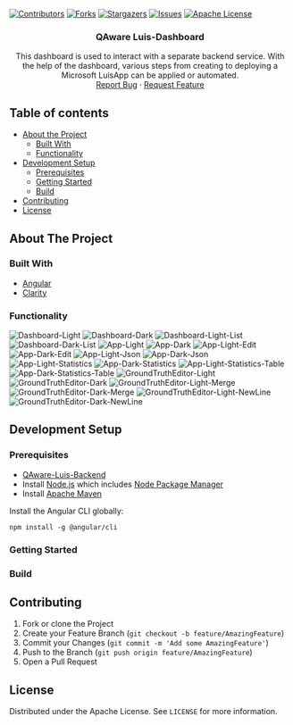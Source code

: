 [![Contributors][contributors-shield]][contributors-url]
[![Forks][forks-shield]][forks-url]
[![Stargazers][stars-shield]][stars-url]
[![Issues][issues-shield]][issues-url]
[![Apache License][license-shield]][license-url]

<p align="center">

  <h3 align="center">QAware Luis-Dashboard</h3>

  <p align="center">
    This dashboard is used to interact with a separate backend service. With the help of the dashboard, various steps from creating to deploying a Microsoft LuisApp can be applied or automated.
    <br />
    <a href="https://github.com/latzinger/QAware-Luis-Dashboard/issues">Report Bug</a>
    ·
    <a href="https://github.com/latzinger/QAware-Luis-Dashboard/issues">Request Feature</a>
  </p>
</p>

## Table of contents

* [About the Project](#about-the-project)
  * [Built With](#built-with)
  * [Functionality](#functionality)
* [Development Setup](#development-setup)
  * [Prerequisites](#prerequisites)
  * [Getting Started](#getting-started)
  * [Build](#build)
* [Contributing](#contributing)
* [License](#license)

## About The Project


### Built With
* [Angular](https://angular.io)
* [Clarity](https://clarity.design/)

### Functionality

![Dashboard-Light](https://github.com/latzinger/QAware-Luis-Dashboard/blob/main/images/Dashboard-Light.png)
![Dashboard-Dark](https://github.com/latzinger/QAware-Luis-Dashboard/blob/main/images/Dashboard-Light.png)
![Dashboard-Light-List](https://github.com/latzinger/QAware-Luis-Dashboard/blob/main/images/Dashboard-Light-List.png)
![Dashboard-Dark-List](https://github.com/latzinger/QAware-Luis-Dashboard/blob/main/images/Dashboard-Dark-List.png)
![App-Light](https://github.com/latzinger/QAware-Luis-Dashboard/blob/main/images/App-Light.png)
![App-Dark](https://github.com/latzinger/QAware-Luis-Dashboard/blob/main/images/App-Dark.png)
![App-Light-Edit](https://github.com/latzinger/QAware-Luis-Dashboard/blob/main/images/App-Light-Edit.png)
![App-Dark-Edit](https://github.com/latzinger/QAware-Luis-Dashboard/blob/main/images/App-Dark-Edit.png)
![App-Light-Json](https://github.com/latzinger/QAware-Luis-Dashboard/blob/main/images/[App-Light-Json.png)
![App-Dark-Json](https://github.com/latzinger/QAware-Luis-Dashboard/blob/main/images/App-Dark-Json.png)
![App-Light-Statistics](https://github.com/latzinger/QAware-Luis-Dashboard/blob/main/images/App-Light-Statistics.png)
![App-Dark-Statistics](https://github.com/latzinger/QAware-Luis-Dashboard/blob/main/images/App-Dark-Statistics.png)
![App-Light-Statistics-Table](https://github.com/latzinger/QAware-Luis-Dashboard/blob/main/images/App-Light-Statistics-Table.png)
![App-Dark-Statistics-Table](https://github.com/latzinger/QAware-Luis-Dashboard/blob/main/images/App-Dark-Statistics-Table.png)
![GroundTruthEditor-Light](https://github.com/latzinger/QAware-Luis-Dashboard/blob/main/images/GroundTruthEditor-Light.png)
![GroundTruthEditor-Dark](https://github.com/latzinger/QAware-Luis-Dashboard/blob/main/images/GroundTruthEditor-Dark.png)
![GroundTruthEditor-Light-Merge](https://github.com/latzinger/QAware-Luis-Dashboard/blob/main/images/Dashboard-Light.png)
![GroundTruthEditor-Dark-Merge](https://github.com/latzinger/QAware-Luis-Dashboard/blob/main/images/GroundTruthEditor-Dark-Merge.png)
![GroundTruthEditor-Light-NewLine](https://github.com/latzinger/QAware-Luis-Dashboard/blob/main/images/GroundTruthEditor-Light-NewLine.png)
![GroundTruthEditor-Dark-NewLine](https://github.com/latzinger/QAware-Luis-Dashboard/blob/main/images/GroundTruthEditor-Dark-NewLine.png)


## Development Setup

### Prerequisites
* [QAware-Luis-Backend](https://github.com/latzinger/QAware-Luis)
* Install [Node.js] which includes [Node Package Manager][npm]
* Install [Apache Maven][mvn]

Install the Angular CLI globally:

```
npm install -g @angular/cli
```

### Getting Started

### Build

## Contributing

1. Fork or clone the Project
2. Create your Feature Branch (`git checkout -b feature/AmazingFeature`)
3. Commit your Changes (`git commit -m 'Add some AmazingFeature'`)
4. Push to the Branch (`git push origin feature/AmazingFeature`)
5. Open a Pull Request

## License

Distributed under the Apache License. See `LICENSE` for more information.

[contributors-shield]: https://img.shields.io/github/contributors/latzinger/QAware-Luis-Dashboard?style=flat-square
[contributors-url]: https://github.com/latzinger/QAware-Luis-Dashboard/graphs/contributors
[forks-shield]: https://img.shields.io/github/forks/latzinger/QAware-Luis-Dashboard?style=flat-square
[forks-url]: https://github.com/latzinger/QAware-Luis-Dashboard/network/members
[stars-shield]: https://img.shields.io/github/stars/latzinger/QAware-Luis-Dashboard?style=flat-square
[stars-url]: https://github.com/latzinger/QAware-Luis-Dashboard/stargazers
[issues-shield]: https://img.shields.io/github/issues/latzinger/QAware-Luis-Dashboard?style=flat-square
[issues-url]: https://github.com/latzinger/QAware-Luis-Dashboard/issues
[license-shield]: https://img.shields.io/github/license/latzinger/QAware-Luis-Dashboard?style=flat-square
[license-url]: https://github.com/latzinger/QAware-Luis-Dashboard/blob/main/LICENSE.txt
[node.js]: https://nodejs.org/
[npm]: https://www.npmjs.com/get-npm
[mvn]: https://maven.apache.org/index.html
